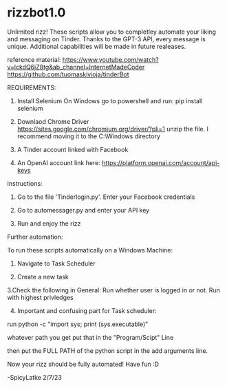 # rizzbot1.0


Unlimited rizz! These scripts allow you to completley automate your liking and messaging on Tinder. Thanks to the GPT-3 API, every message is unique. Additional capabilities will be made in future realeases. 

reference material: 
https://www.youtube.com/watch?v=lckdQ6jZ8tg&ab_channel=InternetMadeCoder
https://github.com/tuomaskivioja/tinderBot

REQUIREMENTS: 

1. Install Selenium 
   On Windows go to powershell and run: pip install selenium

2. Downlaod Chrome Driver 
    https://sites.google.com/chromium.org/driver/?pli=1
    unzip the file. I recommend moving it to the C:\Windows directory

3. A Tinder account linked with Facebook 

4. An OpenAI account 
    link here: https://platform.openai.com/account/api-keys


Instructions: 

1. Go to the file 'Tinderlogin.py'. Enter your Facebook credentials 

2. Go to automessager.py and enter your API key 

3. Run and enjoy the rizz

Further automation: 

To run these scripts automatically on a Windows Machine: 

1. Navigate to Task Scheduler

2. Create a new task 

3.Check the following in General: Run whether user is logged in or not. Run with highest privledges 

4. Important and confusing part for Task scheduler: 

run  python -c "import sys; print (sys.executable)" 

whatever path you get put that in the "Program/Scipt" Line 

then put the FULL PATH of the python script in the add arguments line. 


Now your rizz should be fully automated! Have fun :D

-SpicyLatke 2/7/23 




